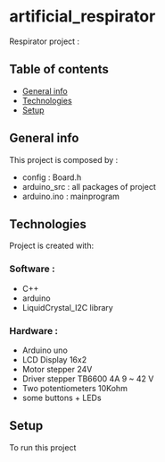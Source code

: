 # artificial_respirator
Respirator project :
## Table of contents
* [General info](#general-info)
* [Technologies](#technologies)
* [Setup](#setup)
## General info
This project is composed by :
* config : Board.h
* arduino_src : all packages of project
* arduino.ino : mainprogram

## Technologies
Project is created with:
### Software :
* C++
* arduino 
* LiquidCrystal_I2C library 

### Hardware :
* Arduino uno
* LCD Display 16x2
* Motor stepper 24V
* Driver stepper TB6600 4A 9 ~ 42 V
* Two potentiometers 10Kohm
* some buttons + LEDs

## Setup
To run this project

```


